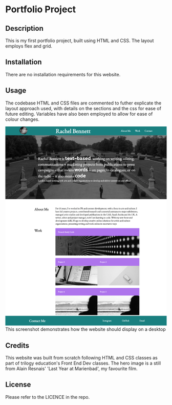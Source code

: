 # Portfolio Project

## Description
This is my first portfolio project, built using HTML and CSS. The layout employs flex and grid. 

## Installation
There are no installation requirements for this website.

## Usage
The codebase HTML and CSS files are commented to futher explicate the layout approach used, with details on the sections and the css for ease of future editing. Variables have also been employed to allow for ease of colour changes.

![](/images/Read%20Me%20Screenshot.png)
This screenshot demonstrates how the website should display on a desktop

## Credits
This website was built from scratch following HTML and CSS classes as part of trilogy education's Front End Dev classes. The hero image is a still from Alain Resnais' 'Last Year at Marienbad', my favourite film. 

## License
Please refer to the LICENCE in the repo.